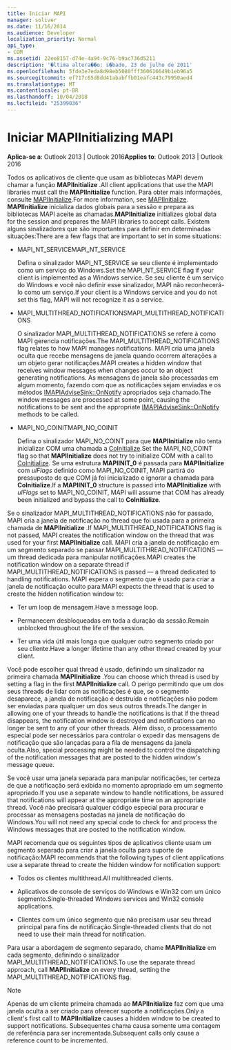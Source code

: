 ```yaml
---
title: Iniciar MAPI
manager: soliver
ms.date: 11/16/2014
ms.audience: Developer
localization_priority: Normal
api_type:
- COM
ms.assetid: 22ee8157-d74e-4a94-9c76-b9ac736d5211
description: '�ltima altera��o: s�bado, 23 de julho de 2011'
ms.openlocfilehash: 5fde3e7eda8d98eb5080fff360616649b1eb96a5
ms.sourcegitcommit: ef717c65d8dd41ababffb01eafc443c79950aed4
ms.translationtype: MT
ms.contentlocale: pt-BR
ms.lasthandoff: 10/04/2018
ms.locfileid: "25399036"
---
```

# <a name="initializing-mapi"></a><span data-ttu-id="f17f7-103">Iniciar MAPI</span><span class="sxs-lookup"><span data-stu-id="f17f7-103">Initializing MAPI</span></span>

  
  
<span data-ttu-id="f17f7-104">**Aplica-se a**: Outlook 2013 | Outlook 2016</span><span class="sxs-lookup"><span data-stu-id="f17f7-104">**Applies to**: Outlook 2013 | Outlook 2016</span></span> 
  
<span data-ttu-id="f17f7-105">Todos os aplicativos de cliente que usam as bibliotecas MAPI devem chamar a função **MAPIInitialize** .</span><span class="sxs-lookup"><span data-stu-id="f17f7-105">All client applications that use the MAPI libraries must call the **MAPIInitialize** function.</span></span> <span data-ttu-id="f17f7-106">Para obter mais informações, consulte [MAPIInitialize](mapiinitialize.md).</span><span class="sxs-lookup"><span data-stu-id="f17f7-106">For more information, see [MAPIInitialize](mapiinitialize.md).</span></span> <span data-ttu-id="f17f7-107">**MAPIInitialize** inicializa dados globais para a sessão e prepara as bibliotecas MAPI aceite as chamadas.</span><span class="sxs-lookup"><span data-stu-id="f17f7-107">**MAPIInitialize** initializes global data for the session and prepares the MAPI libraries to accept calls.</span></span> <span data-ttu-id="f17f7-108">Existem alguns sinalizadores que são importantes para definir em determinadas situações:</span><span class="sxs-lookup"><span data-stu-id="f17f7-108">There are a few flags that are important to set in some situations:</span></span> 
  
- <span data-ttu-id="f17f7-109">MAPI_NT_SERVICE</span><span class="sxs-lookup"><span data-stu-id="f17f7-109">MAPI_NT_SERVICE</span></span>
    
    <span data-ttu-id="f17f7-110">Defina o sinalizador MAPI_NT_SERVICE se seu cliente é implementado como um serviço do Windows.</span><span class="sxs-lookup"><span data-stu-id="f17f7-110">Set the MAPI_NT_SERVICE flag if your client is implemented as a Windows service.</span></span> <span data-ttu-id="f17f7-111">Se seu cliente é um serviço do Windows e você não definir esse sinalizador, MAPI não reconhecerá-lo como um serviço.</span><span class="sxs-lookup"><span data-stu-id="f17f7-111">If your client is a Windows service and you do not set this flag, MAPI will not recognize it as a service.</span></span> 
    
- <span data-ttu-id="f17f7-112">MAPI_MULTITHREAD_NOTIFICATIONS</span><span class="sxs-lookup"><span data-stu-id="f17f7-112">MAPI_MULTITHREAD_NOTIFICATIONS</span></span>
    
    <span data-ttu-id="f17f7-113">O sinalizador MAPI_MULTITHREAD_NOTIFICATIONS se refere à como MAPI gerencia notificações.</span><span class="sxs-lookup"><span data-stu-id="f17f7-113">The MAPI_MULTITHREAD_NOTIFICATIONS flag relates to how MAPI manages notifications.</span></span> <span data-ttu-id="f17f7-114">MAPI cria uma janela oculta que recebe mensagens de janela quando ocorrem alterações a um objeto gerar notificações.</span><span class="sxs-lookup"><span data-stu-id="f17f7-114">MAPI creates a hidden window that receives window messages when changes occur to an object generating notifications.</span></span> <span data-ttu-id="f17f7-115">As mensagens de janela são processadas em algum momento, fazendo com que as notificações sejam enviadas e os métodos [IMAPIAdviseSink::OnNotify](imapiadvisesink-onnotify.md) apropriados seja chamado.</span><span class="sxs-lookup"><span data-stu-id="f17f7-115">The window messages are processed at some point, causing the notifications to be sent and the appropriate [IMAPIAdviseSink::OnNotify](imapiadvisesink-onnotify.md) methods to be called.</span></span> 
    
- <span data-ttu-id="f17f7-116">MAPI_NO_COINIT</span><span class="sxs-lookup"><span data-stu-id="f17f7-116">MAPI_NO_COINIT</span></span>
    
    <span data-ttu-id="f17f7-117">Defina o sinalizador MAPI_NO_COINT para que **MAPIInitialize** não tenta inicializar COM uma chamada a [CoInitialize](https://msdn.microsoft.com/library/ms886303.aspx).</span><span class="sxs-lookup"><span data-stu-id="f17f7-117">Set the MAPI_NO_COINT flag so that **MAPIInitialize** does not try to initialize COM with a call to [CoInitialize](https://msdn.microsoft.com/library/ms886303.aspx).</span></span> <span data-ttu-id="f17f7-118">Se uma estrutura **MAPIINIT_0** é passada para **MAPIInitialize** com _ulFlags_ definido como MAPI_NO_COINIT, MAPI partirá do pressuposto de que COM já foi inicializado e ignorar a chamada para **CoInitialize**.</span><span class="sxs-lookup"><span data-stu-id="f17f7-118">If a **MAPIINIT_0** structure is passed into **MAPIInitialize** with  _ulFlags_ set to MAPI_NO_COINIT, MAPI will assume that COM has already been initialized and bypass the call to **CoInitialize**.</span></span>
    
<span data-ttu-id="f17f7-119">Se o sinalizador MAPI_MULTITHREAD_NOTIFICATIONS não for passado, MAPI cria a janela de notificação no thread que foi usada para a primeira chamada de **MAPIInitialize** .</span><span class="sxs-lookup"><span data-stu-id="f17f7-119">If MAPI_MULTITHREAD_NOTIFICATIONS flag is not passed, MAPI creates the notification window on the thread that was used for your first **MAPIInitialize** call.</span></span> <span data-ttu-id="f17f7-120">MAPI cria a janela de notificação em um segmento separado se passar MAPI_MULTITHREAD_NOTIFICATIONS — um thread dedicada para manipular notificações.</span><span class="sxs-lookup"><span data-stu-id="f17f7-120">MAPI creates the notification window on a separate thread if MAPI_MULTITHREAD_NOTIFICATIONS is passed — a thread dedicated to handling notifications.</span></span> <span data-ttu-id="f17f7-121">MAPI espera o segmento que é usado para criar a janela de notificação oculto para:</span><span class="sxs-lookup"><span data-stu-id="f17f7-121">MAPI expects the thread that is used to create the hidden notification window to:</span></span> 
  
- <span data-ttu-id="f17f7-122">Ter um loop de mensagem.</span><span class="sxs-lookup"><span data-stu-id="f17f7-122">Have a message loop.</span></span>
    
- <span data-ttu-id="f17f7-123">Permanecem desbloqueadas em toda a duração da sessão.</span><span class="sxs-lookup"><span data-stu-id="f17f7-123">Remain unblocked throughout the life of the session.</span></span>
    
- <span data-ttu-id="f17f7-124">Ter uma vida útil mais longa que qualquer outro segmento criado por seu cliente.</span><span class="sxs-lookup"><span data-stu-id="f17f7-124">Have a longer lifetime than any other thread created by your client.</span></span> 
    
<span data-ttu-id="f17f7-125">Você pode escolher qual thread é usado, definindo um sinalizador na primeira chamada **MAPIInitialize** .</span><span class="sxs-lookup"><span data-stu-id="f17f7-125">You can choose which thread is used by setting a flag in the first **MAPIInitialize** call.</span></span> <span data-ttu-id="f17f7-126">O perigo permitindo que um dos seus threads de lidar com as notificações é que, se o segmento desaparece, a janela de notificação é destruída e notificações não podem ser enviadas para qualquer um dos seus outros threads.</span><span class="sxs-lookup"><span data-stu-id="f17f7-126">The danger in allowing one of your threads to handle the notifications is that if the thread disappears, the notification window is destroyed and notifications can no longer be sent to any of your other threads.</span></span> <span data-ttu-id="f17f7-127">Além disso, o processamento especial pode ser necessários para controlar o expedir das mensagens de notificação que são lançadas para a fila de mensagens da janela oculta.</span><span class="sxs-lookup"><span data-stu-id="f17f7-127">Also, special processing might be needed to control the dispatching of the notification messages that are posted to the hidden window's message queue.</span></span> 
  
<span data-ttu-id="f17f7-128">Se você usar uma janela separada para manipular notificações, ter certeza de que a notificação será exibida no momento apropriado em um segmento apropriado.</span><span class="sxs-lookup"><span data-stu-id="f17f7-128">If you use a separate window to handle notifications, be assured that notifications will appear at the appropriate time on an appropriate thread.</span></span> <span data-ttu-id="f17f7-129">Você não precisará qualquer código especial para procurar e processar as mensagens postadas na janela de notificação do Windows.</span><span class="sxs-lookup"><span data-stu-id="f17f7-129">You will not need any special code to check for and process the Windows messages that are posted to the notification window.</span></span> 
  
<span data-ttu-id="f17f7-130">MAPI recomenda que os seguintes tipos de aplicativos cliente usam um segmento separado para criar a janela oculta para suporte de notificação:</span><span class="sxs-lookup"><span data-stu-id="f17f7-130">MAPI recommends that the following types of client applications use a separate thread to create the hidden window for notification support:</span></span>
  
- <span data-ttu-id="f17f7-131">Todos os clientes multithread.</span><span class="sxs-lookup"><span data-stu-id="f17f7-131">All multithreaded clients.</span></span>
    
- <span data-ttu-id="f17f7-132">Aplicativos de console de serviços do Windows e Win32 com um único segmento.</span><span class="sxs-lookup"><span data-stu-id="f17f7-132">Single-threaded Windows services and Win32 console applications.</span></span>
    
- <span data-ttu-id="f17f7-133">Clientes com um único segmento que não precisam usar seu thread principal para fins de notificação.</span><span class="sxs-lookup"><span data-stu-id="f17f7-133">Single-threaded clients that do not need to use their main thread for notification.</span></span>
    
<span data-ttu-id="f17f7-134">Para usar a abordagem de segmento separado, chame **MAPIInitialize** em cada segmento, definindo o sinalizador MAPI_MULTITHREAD_NOTIFICATIONS.</span><span class="sxs-lookup"><span data-stu-id="f17f7-134">To use the separate thread approach, call **MAPIInitialize** on every thread, setting the MAPI_MULTITHREAD_NOTIFICATIONS flag.</span></span> 
  
> [!NOTE]
> <span data-ttu-id="f17f7-135">Apenas de um cliente primeira chamada ao **MAPIInitialize** faz com que uma janela oculta a ser criado para oferecer suporte a notificações.</span><span class="sxs-lookup"><span data-stu-id="f17f7-135">Only a client's first call to **MAPIInitialize** causes a hidden window to be created to support notifications.</span></span> <span data-ttu-id="f17f7-136">Subsequentes chama causa somente uma contagem de referência para ser incrementada.</span><span class="sxs-lookup"><span data-stu-id="f17f7-136">Subsequent calls only cause a reference count to be incremented.</span></span> 
  

